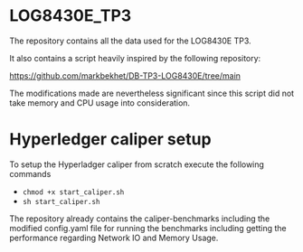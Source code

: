 # LOG8430E_TP3
The repository contains all the data used for the LOG8430E TP3.

It also contains a script heavily inspired by the following repository:

https://github.com/markbekhet/DB-TP3-LOG8430E/tree/main

The modifications made are nevertheless significant since this script did not take memory and CPU usage into consideration.


# Hyperledger caliper setup
To setup the Hyperladger caliper from scratch execute the following commands
- ```chmod +x start_caliper.sh```
- ```sh start_caliper.sh```

The repository already contains the caliper-benchmarks including the modified config.yaml file for running the benchmarks including getting the performance regarding Network IO and Memory Usage.

